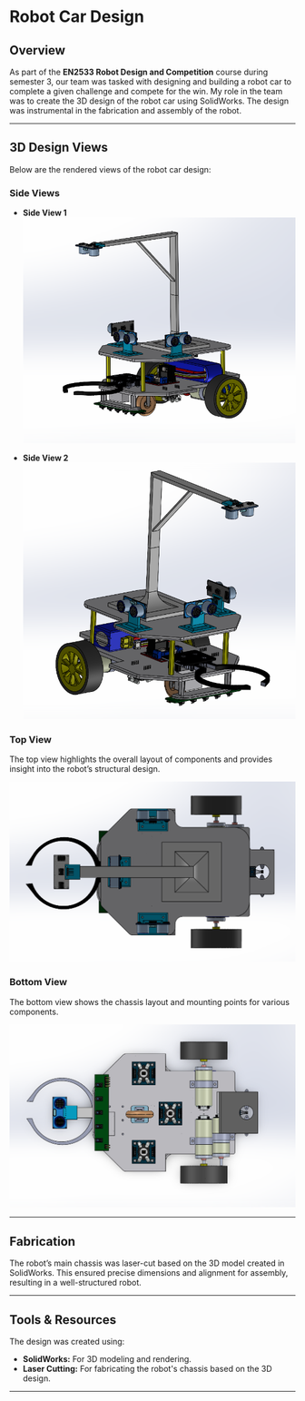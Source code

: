 # Robot Car Design

## Overview

As part of the **EN2533 Robot Design and Competition** course during semester 3, our team was tasked with designing and building a robot car to complete a given challenge and compete for the win. My role in the team was to create the 3D design of the robot car using SolidWorks. The design was instrumental in the fabrication and assembly of the robot.

---

## 3D Design Views

Below are the rendered views of the robot car design:

### Side Views

- **Side View 1**
  ![Side View 1](https://github.com/Nishitha0730/Robot-Car/blob/main/Side%20View%201.png)

- **Side View 2**
  ![Side View 2](https://github.com/Nishitha0730/Robot-Car/blob/main/Side%20View%202.png)

### Top View

The top view highlights the overall layout of components and provides insight into the robot’s structural design.

![Top View](https://github.com/Nishitha0730/Robot-Car/blob/main/Top%20View.png)

### Bottom View

The bottom view shows the chassis layout and mounting points for various components.

![Bottom View](https://github.com/Nishitha0730/Robot-Car/blob/main/Bottom%20View.png)

---

## Fabrication

The robot’s main chassis was laser-cut based on the 3D model created in SolidWorks. This ensured precise dimensions and alignment for assembly, resulting in a well-structured robot.

---

## Tools & Resources

The design was created using:

- **SolidWorks:** For 3D modeling and rendering.
- **Laser Cutting:** For fabricating the robot's chassis based on the 3D design.

---


